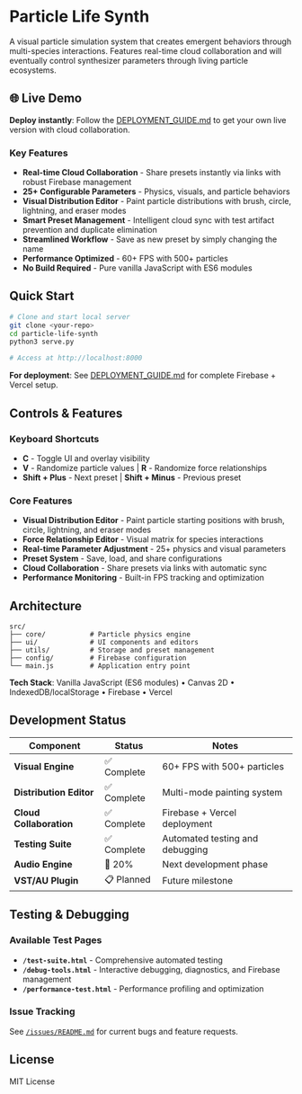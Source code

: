 # Particle Life Synth

A visual particle simulation system that creates emergent behaviors through multi-species interactions. Features real-time cloud collaboration and will eventually control synthesizer parameters through living particle ecosystems.

## 🌐 Live Demo

**Deploy instantly**: Follow the [DEPLOYMENT_GUIDE.md](DEPLOYMENT_GUIDE.md) to get your own live version with cloud collaboration.

### Key Features
- **Real-time Cloud Collaboration** - Share presets instantly via links with robust Firebase management
- **25+ Configurable Parameters** - Physics, visuals, and particle behaviors
- **Visual Distribution Editor** - Paint particle distributions with brush, circle, lightning, and eraser modes
- **Smart Preset Management** - Intelligent cloud sync with test artifact prevention and duplicate elimination
- **Streamlined Workflow** - Save as new preset by simply changing the name
- **Performance Optimized** - 60+ FPS with 500+ particles
- **No Build Required** - Pure vanilla JavaScript with ES6 modules

## Quick Start

```bash
# Clone and start local server
git clone <your-repo>
cd particle-life-synth
python3 serve.py

# Access at http://localhost:8000
```

**For deployment**: See [DEPLOYMENT_GUIDE.md](DEPLOYMENT_GUIDE.md) for complete Firebase + Vercel setup.

## Controls & Features

### Keyboard Shortcuts
- **C** - Toggle UI and overlay visibility
- **V** - Randomize particle values | **R** - Randomize force relationships
- **Shift + Plus** - Next preset | **Shift + Minus** - Previous preset

### Core Features
- **Visual Distribution Editor** - Paint particle starting positions with brush, circle, lightning, and eraser modes
- **Force Relationship Editor** - Visual matrix for species interactions
- **Real-time Parameter Adjustment** - 25+ physics and visual parameters
- **Preset System** - Save, load, and share configurations
- **Cloud Collaboration** - Share presets via links with automatic sync
- **Performance Monitoring** - Built-in FPS tracking and optimization

## Architecture

```
src/
├── core/           # Particle physics engine
├── ui/             # UI components and editors
├── utils/          # Storage and preset management
├── config/         # Firebase configuration
└── main.js         # Application entry point
```

**Tech Stack**: Vanilla JavaScript (ES6 modules) • Canvas 2D • IndexedDB/localStorage • Firebase • Vercel

## Development Status

| Component | Status | Notes |
|-----------|--------|--------|
| **Visual Engine** | ✅ Complete | 60+ FPS with 500+ particles |
| **Distribution Editor** | ✅ Complete | Multi-mode painting system |
| **Cloud Collaboration** | ✅ Complete | Firebase + Vercel deployment |
| **Testing Suite** | ✅ Complete | Automated testing and debugging |
| **Audio Engine** | 🔄 20% | Next development phase |
| **VST/AU Plugin** | 📋 Planned | Future milestone |

## Testing & Debugging

### Available Test Pages
- **`/test-suite.html`** - Comprehensive automated testing
- **`/debug-tools.html`** - Interactive debugging, diagnostics, and Firebase management
- **`/performance-test.html`** - Performance profiling and optimization

### Issue Tracking
See [`/issues/README.md`](issues/README.md) for current bugs and feature requests.

## License

MIT License